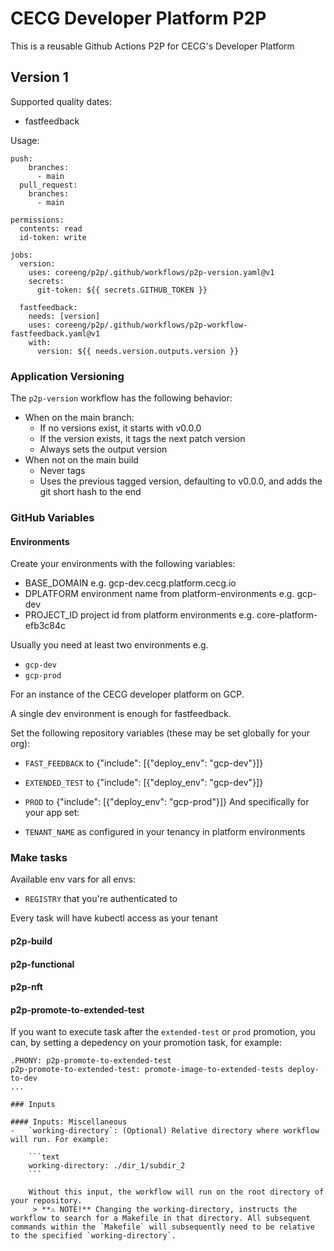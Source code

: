 # CECG Developer Platform P2P 

This is a reusable Github Actions P2P for CECG's Developer Platform

## Version 1

Supported quality dates:
* fastfeedback


Usage:

```
push:
    branches:
      - main
  pull_request:
    branches:
      - main

permissions:
  contents: read
  id-token: write

jobs:
  version:
    uses: coreeng/p2p/.github/workflows/p2p-version.yaml@v1
    secrets:
      git-token: ${{ secrets.GITHUB_TOKEN }} 

  fastfeedback:
    needs: [version]
    uses: coreeng/p2p/.github/workflows/p2p-workflow-fastfeedback.yaml@v1
    with:
      version: ${{ needs.version.outputs.version }}
```

### Application Versioning

The `p2p-version` workflow has the following behavior:

* When on the main branch:
  * If no versions exist, it starts with v0.0.0
  * If the version exists, it tags the next patch version
  * Always sets the output version
* When not on the main build
  * Never tags
  * Uses the previous tagged version, defaulting to v0.0.0, and adds the git short hash to the end

### GitHub Variables

#### Environments

Create your environments with the following variables:
* BASE_DOMAIN e.g. gcp-dev.cecg.platform.cecg.io
* DPLATFORM environment name from platform-environments e.g. gcp-dev
* PROJECT_ID project id from platform environments e.g. core-platform-efb3c84c

Usually you need at least two environments e.g.

* `gcp-dev`
* `gcp-prod`


For an instance of the CECG developer platform on GCP.

A single dev environment is enough for fastfeedback.

Set the following repository variables (these may be set globally for your org):

* `FAST_FEEDBACK` to {"include": [{"deploy_env": "gcp-dev"}]}
* `EXTENDED_TEST` to {"include": [{"deploy_env": "gcp-dev"}]}
* `PROD` to {"include": [{"deploy_env": "gcp-prod"}]}
And specifically for your app set:

* `TENANT_NAME` as configured in your tenancy in platform environments

### Make tasks

Available env vars for all envs:

* `REGISTRY` that you're authenticated to

Every task will have kubectl access as your tenant

#### p2p-build
#### p2p-functional
#### p2p-nft
#### p2p-promote-to-extended-test

If you want to execute task after the `extended-test` or `prod` promotion, you can, by setting a depedency on your promotion task, for example:
```
.PHONY: p2p-promote-to-extended-test
p2p-promote-to-extended-test: promote-image-to-extended-tests deploy-to-dev
...

### Inputs

#### Inputs: Miscellaneous
-   `working-directory`: (Optional) Relative directory where workflow will run. For example:

    ```text
    working-directory: ./dir_1/subdir_2
    ```

    Without this input, the workflow will run on the root directory of your repository. 
     > **⚠️ NOTE!** Changing the working-directory, instructs the workflow to search for a Makefile in that directory. All subsequent commands within the `Makefile` will subsequently need to be relative to the specified `working-directory`.
